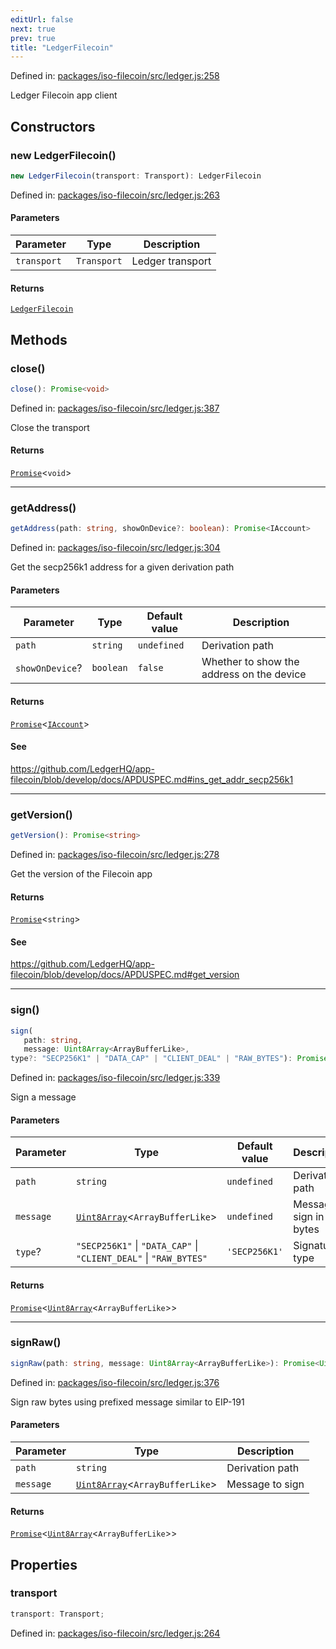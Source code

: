 ```yaml
---
editUrl: false
next: true
prev: true
title: "LedgerFilecoin"
---
```


Defined in: [packages/iso-filecoin/src/ledger.js:258](https://github.com/hugomrdias/filecoin/blob/785c3411e0df74cabd3b2718e9d4a52c466ba914/packages/iso-filecoin/src/ledger.js#L258)

Ledger Filecoin app client

## Constructors

### new LedgerFilecoin()

```ts
new LedgerFilecoin(transport: Transport): LedgerFilecoin
```

Defined in: [packages/iso-filecoin/src/ledger.js:263](https://github.com/hugomrdias/filecoin/blob/785c3411e0df74cabd3b2718e9d4a52c466ba914/packages/iso-filecoin/src/ledger.js#L263)

#### Parameters

| Parameter | Type | Description |
| ------ | ------ | ------ |
| `transport` | `Transport` | Ledger transport |

#### Returns

[`LedgerFilecoin`](/api/ledger/classes/ledgerfilecoin/)

## Methods

### close()

```ts
close(): Promise<void>
```

Defined in: [packages/iso-filecoin/src/ledger.js:387](https://github.com/hugomrdias/filecoin/blob/785c3411e0df74cabd3b2718e9d4a52c466ba914/packages/iso-filecoin/src/ledger.js#L387)

Close the transport

#### Returns

[`Promise`](https://developer.mozilla.org/docs/Web/JavaScript/Reference/Global_Objects/Promise)\<`void`\>

***

### getAddress()

```ts
getAddress(path: string, showOnDevice?: boolean): Promise<IAccount>
```

Defined in: [packages/iso-filecoin/src/ledger.js:304](https://github.com/hugomrdias/filecoin/blob/785c3411e0df74cabd3b2718e9d4a52c466ba914/packages/iso-filecoin/src/ledger.js#L304)

Get the secp256k1 address for a given derivation path

#### Parameters

| Parameter | Type | Default value | Description |
| ------ | ------ | ------ | ------ |
| `path` | `string` | `undefined` | Derivation path |
| `showOnDevice`? | `boolean` | `false` | Whether to show the address on the device |

#### Returns

[`Promise`](https://developer.mozilla.org/docs/Web/JavaScript/Reference/Global_Objects/Promise)\<[`IAccount`](/api/adapters/filsnap/interfaces/iaccount/)\>

#### See

https://github.com/LedgerHQ/app-filecoin/blob/develop/docs/APDUSPEC.md#ins_get_addr_secp256k1

***

### getVersion()

```ts
getVersion(): Promise<string>
```

Defined in: [packages/iso-filecoin/src/ledger.js:278](https://github.com/hugomrdias/filecoin/blob/785c3411e0df74cabd3b2718e9d4a52c466ba914/packages/iso-filecoin/src/ledger.js#L278)

Get the version of the Filecoin app

#### Returns

[`Promise`](https://developer.mozilla.org/docs/Web/JavaScript/Reference/Global_Objects/Promise)\<`string`\>

#### See

https://github.com/LedgerHQ/app-filecoin/blob/develop/docs/APDUSPEC.md#get_version

***

### sign()

```ts
sign(
   path: string, 
   message: Uint8Array<ArrayBufferLike>, 
type?: "SECP256K1" | "DATA_CAP" | "CLIENT_DEAL" | "RAW_BYTES"): Promise<Uint8Array<ArrayBufferLike>>
```

Defined in: [packages/iso-filecoin/src/ledger.js:339](https://github.com/hugomrdias/filecoin/blob/785c3411e0df74cabd3b2718e9d4a52c466ba914/packages/iso-filecoin/src/ledger.js#L339)

Sign a message

#### Parameters

| Parameter | Type | Default value | Description |
| ------ | ------ | ------ | ------ |
| `path` | `string` | `undefined` | Derivation path |
| `message` | [`Uint8Array`](https://developer.mozilla.org/docs/Web/JavaScript/Reference/Global_Objects/Uint8Array)\<`ArrayBufferLike`\> | `undefined` | Message to sign in bytes |
| `type`? | `"SECP256K1"` \| `"DATA_CAP"` \| `"CLIENT_DEAL"` \| `"RAW_BYTES"` | `'SECP256K1'` | Signature type |

#### Returns

[`Promise`](https://developer.mozilla.org/docs/Web/JavaScript/Reference/Global_Objects/Promise)\<[`Uint8Array`](https://developer.mozilla.org/docs/Web/JavaScript/Reference/Global_Objects/Uint8Array)\<`ArrayBufferLike`\>\>

***

### signRaw()

```ts
signRaw(path: string, message: Uint8Array<ArrayBufferLike>): Promise<Uint8Array<ArrayBufferLike>>
```

Defined in: [packages/iso-filecoin/src/ledger.js:376](https://github.com/hugomrdias/filecoin/blob/785c3411e0df74cabd3b2718e9d4a52c466ba914/packages/iso-filecoin/src/ledger.js#L376)

Sign raw bytes using prefixed message similar to EIP-191

#### Parameters

| Parameter | Type | Description |
| ------ | ------ | ------ |
| `path` | `string` | Derivation path |
| `message` | [`Uint8Array`](https://developer.mozilla.org/docs/Web/JavaScript/Reference/Global_Objects/Uint8Array)\<`ArrayBufferLike`\> | Message to sign |

#### Returns

[`Promise`](https://developer.mozilla.org/docs/Web/JavaScript/Reference/Global_Objects/Promise)\<[`Uint8Array`](https://developer.mozilla.org/docs/Web/JavaScript/Reference/Global_Objects/Uint8Array)\<`ArrayBufferLike`\>\>

## Properties

### transport

```ts
transport: Transport;
```

Defined in: [packages/iso-filecoin/src/ledger.js:264](https://github.com/hugomrdias/filecoin/blob/785c3411e0df74cabd3b2718e9d4a52c466ba914/packages/iso-filecoin/src/ledger.js#L264)
